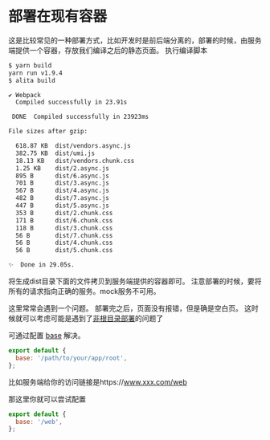# 部署在现有容器

这是比较常见的一种部署方式，比如开发时是前后端分离的，部署的时候，由服务端提供一个容器，存放我们编译之后的静态页面。
执行编译脚本
```bash
$ yarn build
yarn run v1.9.4
$ alita build

✔ Webpack
  Compiled successfully in 23.91s

 DONE  Compiled successfully in 23923ms                                                                                              17:16:55

File sizes after gzip:

  618.87 KB  dist/vendors.async.js
  382.75 KB  dist/umi.js
  18.13 KB   dist/vendors.chunk.css
  1.25 KB    dist/2.async.js
  895 B      dist/6.async.js
  701 B      dist/3.async.js
  567 B      dist/4.async.js
  482 B      dist/7.async.js
  447 B      dist/5.async.js
  353 B      dist/2.chunk.css
  171 B      dist/6.chunk.css
  118 B      dist/3.chunk.css
  56 B       dist/7.chunk.css
  56 B       dist/4.chunk.css
  56 B       dist/5.chunk.css

✨  Done in 29.05s.
```
将生成dist目录下面的文件拷贝到服务端提供的容器即可。
注意部署的时候，要将所有的请求指向正确的服务。mock服务不可用。

这里常常会遇到一个问题。
部署完之后，页面没有报错，但是确是空白页。
这时候就可以考虑可能是遇到了[非根目录部署](https://umijs.org/zh/guide/deploy.html#%E9%83%A8%E7%BD%B2-html-%E5%88%B0%E9%9D%9E%E6%A0%B9%E7%9B%AE%E5%BD%95)的问题了

可通过配置 [base](https://umijs.org/zh/config/#base) 解决。

```javascript
export default {
  base: '/path/to/your/app/root',
};
```

比如服务端给你的访问链接是https://www.xxx.com/web

那这里你就可以尝试配置
```javascript
export default {
  base: '/web',
};
```


